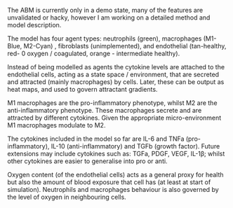The ABM is currently only in a demo state, many of the features are unvalidated or
hacky, however I am working on a detailed method and model description.

The model has four agent types: neutrophils (green), macrophages (M1-Blue, M2-Cyan)
, fibroblasts (unimplemented), and endothelial (tan-healthy, red- 0 oxygen / coagulated,
orange - intermediate healthy).

Instead of being modelled as agents the cytokine levels are attached to the endothelial
cells, acting as a state space / environment, that are secreted and attracted (mainly macrophages)
by cells.  Later, these can be output as heat maps, and used to govern attractant gradients.  

M1 macrophages are the pro-inflammatory phenotype, whilst M2 are the anti-inflammatory 
phenotype.  These macrophages secrete and are attracted by different cytokines.  Given the
appropriate micro-environment M1 macrophages modulate to M2.

The cytokines included in the model so far are IL-6 and TNFa (pro-inflammatory), IL-10
(anti-inflammatory) and TGFb (growth factor).  Future extensions may include cytokines such as:
TGFa, PDGF, VEGF, IL-1β; whilst other cytokines are easier to generalise into pro or 
anti.  

Oxygen content (of the endothelial cells) acts as a general proxy for health but also
the amount of blood exposure that cell has (at least at start of simulation).  Neutrophils
and macrophages behaviour is also governed by the level of oxygen in neighbouring cells.
